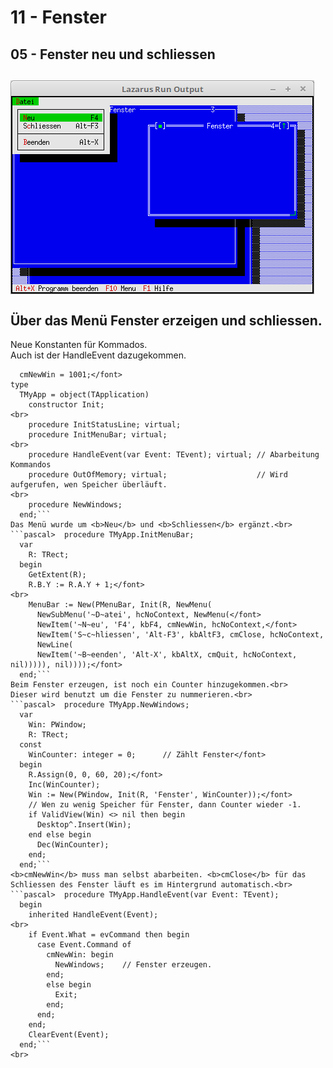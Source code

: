 # 11 - Fenster
## 05 - Fenster neu und schliessen
<img src="image.png" alt="Selfhtml"><br><br>
Über das Menü Fenster erzeigen und schliessen.<br>
---
Neue Konstanten für Kommados.<br>
Auch ist der HandleEvent dazugekommen.<br>
```pascal>const
  cmNewWin = 1001;</font>
type
  TMyApp = object(TApplication)
    constructor Init;
<br>
    procedure InitStatusLine; virtual;
    procedure InitMenuBar; virtual;
<br>
    procedure HandleEvent(var Event: TEvent); virtual; // Abarbeitung Kommandos
    procedure OutOfMemory; virtual;                    // Wird aufgerufen, wen Speicher überläuft.
<br>
    procedure NewWindows;
  end;```
Das Menü wurde um <b>Neu</b> und <b>Schliessen</b> ergänzt.<br>
```pascal>  procedure TMyApp.InitMenuBar;
  var
    R: TRect;
  begin
    GetExtent(R);
    R.B.Y := R.A.Y + 1;</font>
<br>
    MenuBar := New(PMenuBar, Init(R, NewMenu(
      NewSubMenu('~D~atei', hcNoContext, NewMenu(</font>
      NewItem('~N~eu', 'F4', kbF4, cmNewWin, hcNoContext,</font>
      NewItem('S~c~hliessen', 'Alt-F3', kbAltF3, cmClose, hcNoContext,
      NewLine(
      NewItem('~B~eenden', 'Alt-X', kbAltX, cmQuit, hcNoContext, nil))))), nil))));</font>
  end;```
Beim Fenster erzeugen, ist noch ein Counter hinzugekommen.<br>
Dieser wird benutzt um die Fenster zu nummerieren.<br>
```pascal>  procedure TMyApp.NewWindows;
  var
    Win: PWindow;
    R: TRect;
  const
    WinCounter: integer = 0;      // Zählt Fenster</font>
  begin
    R.Assign(0, 0, 60, 20);</font>
    Inc(WinCounter);
    Win := New(PWindow, Init(R, 'Fenster', WinCounter));</font>
    // Wen zu wenig Speicher für Fenster, dann Counter wieder -1.
    if ValidView(Win) <> nil then begin
      Desktop^.Insert(Win);
    end else begin
      Dec(WinCounter);
    end;
  end;```
<b>cmNewWin</b> muss man selbst abarbeiten. <b>cmClose</b> für das Schliessen des Fenster läuft es im Hintergrund automatisch.<br>
```pascal>  procedure TMyApp.HandleEvent(var Event: TEvent);
  begin
    inherited HandleEvent(Event);
<br>
    if Event.What = evCommand then begin
      case Event.Command of
        cmNewWin: begin
          NewWindows;    // Fenster erzeugen.
        end;
        else begin
          Exit;
        end;
      end;
    end;
    ClearEvent(Event);
  end;```
<br>
